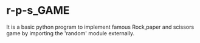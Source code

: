# r-p-s_GAME
It is a basic python program to implement famous Rock,paper and scissors game by importing the 'random' module externally.
